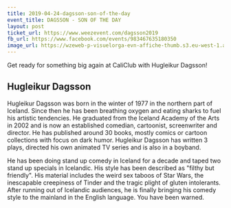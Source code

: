 ```yaml
---
title: 2019-04-24-dagsson-son-of-the-day
event_title: DAGSSON - SON OF THE DAY
layout: post
ticket_url: https://www.weezevent.com/dagsson2019
fb_url: https://www.facebook.com/events/983467635180350
image_url: https://wzeweb-p-visuelorga-evn-affiche-thumb.s3.eu-west-1.amazonaws.com/affiche_424427.thumb53700.1550258491.jpg
---
```

Get ready for something big again at CaliClub with Hugleikur Dagsson!

## Hugleikur Dagsson

Hugleikur Dagsson was born in the winter of 1977 in the northern part of Iceland. Since then he has been breathing oxygen and eating sharks to fuel his artistic tendencies. He graduated from the Iceland Academy of the Arts in 2002 and is now an established comedian, cartoonist, screenwriter and director. He has published around 30 books, mostly comics or cartoon collections with focus on dark humor. Hugleikur Dagsson has written 3 plays, directed his own animated TV series and is also in a boyband.

He has been doing stand up comedy in Iceland for a decade and taped two stand up specials in Icelandic. His style has been described as "filthy but friendly". His material includes the weird sex taboos of Star Wars, the inescapable creepiness of Tinder and the tragic plight of gluten intolerants. After running out of Icelandic audiences, he is finally bringing his comedy style to the mainland in the English language. You have been warned.
